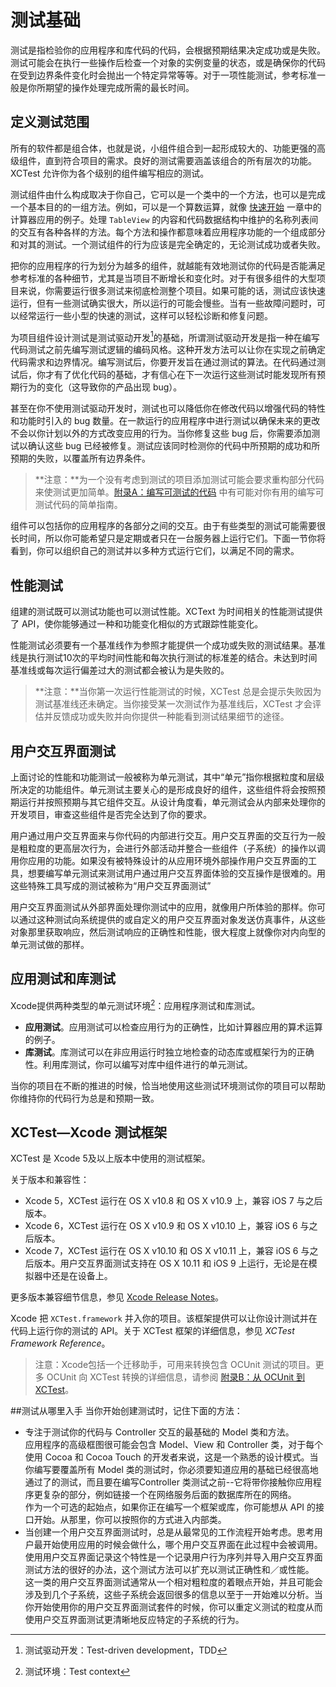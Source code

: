 # 测试基础
测试是指检验你的应用程序和库代码的代码，会根据预期结果决定成功或是失败。测试可能会在执行一些操作后检查一个对象的实例变量的状态，或是确保你的代码在受到边界条件变化时会抛出一个特定异常等等。对于一项性能测试，参考标准一般是你所期望的操作处理完成所需的最长时间。

## 定义测试范围
所有的软件都是组合体，也就是说，小组件组合到一起形成较大的、功能更强的高级组件，直到符合项目的需求。良好的测试需要涵盖该组合的所有层次的功能。XCTest 允许你为各个级别的组件编写相应的测试。

测试组件由什么构成取决于你自己，它可以是一个类中的一个方法，也可以是完成一个基本目的的一组方法。例如，可以是一个算数运算，就像 [快速开始](2-快速开始-QuickStart.md) 一章中的计算器应用的例子。处理 `TableView` 的内容和代码数据结构中维护的名称列表间的交互有各种各样的方法。每个方法和操作都意味着应用程序功能的一个组成部分和对其的测试。一个测试组件的行为应该是完全确定的，无论测试成功或者失败。

把你的应用程序的行为划分为越多的组件，就越能有效地测试你的代码是否能满足参考标准的各种细节，尤其是当项目不断增长和变化时。对于有很多组件的大型项目来说，你需要运行很多测试来彻底检测整个项目。如果可能的话，测试应该快速运行，但有一些测试确实很大，所以运行的可能会慢些。当有一些故障问题时，可以经常运行一些小型的快速的测试，这样可以轻松诊断和修复问题。

为项目组件设计测试是测试驱动开发[^1]的基础，所谓测试驱动开发是指一种在编写代码测试之前先编写测试逻辑的编码风格。这种开发方法可以让你在实现之前确定代码需求和边界情况。编写测试后，你要开发旨在通过测试的算法。在代码通过测试后，你才有了优化代码的基础，才有信心在下一次运行这些测试时能发现所有预期行为的变化（这导致你的产品出现 bug）。

甚至在你不使用测试驱动开发时，测试也可以降低你在修改代码以增强代码的特性和功能时引入的 bug 数量。在一款运行的应用程序中进行测试以确保未来的更改不会以你计划以外的方式改变应用的行为。当你修复这些 bug 后，你需要添加测试以确认这些 bug 已经被修复。测试应该同时检测你的代码中所预期的成功和所预期的失败，以覆盖所有边界条件。

> **注意：**为一个没有考虑到测试的项目添加测试可能会要求重构部分代码来使测试更加简单。[附录A：编写可测试的代码](A1-编写可测试的代码-WritingTestableCode.md) 中有可能对你有用的编写可测试代码的简单指南。

组件可以包括你的应用程序的各部分之间的交互。由于有些类型的测试可能需要很长时间，所以你可能希望只是定期或者只在一台服务器上运行它们。下面一节你将看到，你可以组织自己的测试并以多种方式运行它们，以满足不同的需求。

## 性能测试
组建的测试既可以测试功能也可以测试性能。XCText 为时间相关的性能测试提供了 API，使你能够通过一种和功能变化相似的方式跟踪性能变化。

性能测试必须要有一个基准线作为参照才能提供一个成功或失败的测试结果。基准线是执行测试10次的平均时间性能和每次执行测试的标准差的结合。未达到时间基准线或每次运行偏差过大的测试都会被认为是失败的。

> **注意：**当你第一次运行性能测试的时候，XCTest 总是会提示失败因为测试基准线还未确定。当你接受某一次测试作为基准线后，XCTest 才会评估并反馈成功或失败并向你提供一种能看到测试结果细节的途径。

## 用户交互界面测试
上面讨论的性能和功能测试一般被称为单元测试，其中“单元”指你根据粒度和层级所决定的功能组件。单元测试主要关心的是形成良好的组件，这些组件将会按照预期运行并按照预期与其它组件交互。从设计角度看，单元测试会从内部来处理你的开发项目，审查这些组件是否完全达到了你的要求。

用户通过用户交互界面来与你代码的内部进行交互。用户交互界面的交互行为一般是粗粒度的更高层次行为，会进行外部活动并整合一些组件（子系统）的操作以调用你应用的功能。如果没有被特殊设计的从应用环境外部操作用户交互界面的工具，想要编写单元测试来测试用户通过用户交互界面体验的交互操作是很难的。用这些特殊工具写成的测试被称为“用户交互界面测试”

用户交互界面测试从外部界面处理你测试中的应用，就像用户所体验的那样。你可以通过这种测试向系统提供的或自定义的用户交互界面对象发送仿真事件，从这些对象那里获取响应，然后测试响应的正确性和性能，很大程度上就像你对内向型的单元测试做的那样。

## 应用测试和库测试
Xcode提供两种类型的单元测试环境[^2]：应用程序测试和库测试。

* **应用测试**。应用测试可以检查应用行为的正确性，比如计算器应用的算术运算的例子。
* **库测试**。库测试可以在非应用运行时独立地检查的动态库或框架行为的正确性。利用库测试，你可以编写对库中组件进行的单元测试。

当你的项目在不断的推进的时候，恰当地使用这些测试环境测试你的项目可以帮助你维持你的代码行为总是和预期一致。

## XCTest—Xcode 测试框架
XCTest 是 Xcode 5及以上版本中使用的测试框架。

关于版本和兼容性：

* Xcode 5，XCTest 运行在 OS X v10.8 和 OS X v10.9 上，兼容 iOS 7 与之后版本。
* Xcode 6，XCTest 运行在 OS X v10.9 和 OS X v10.10 上，兼容 iOS 6 与之后版本。
* Xcode 7，XCTest 运行在 OS X v10.10 和 OS X v10.11 上，兼容 iOS 6 与之后版本。用户交互界面测试支持在 OS X 10.11 和 iOS 9 上运行，无论是在模拟器中还是在设备上。

更多版本兼容细节信息，参见 [Xcode Release Notes](https://developer.apple.com/library/ios/releasenotes/DeveloperTools/RN-Xcode/Chapters/Introduction.html#//apple_ref/doc/uid/TP40001051)。

Xcode 把 `XCTest.framework` 并入你的项目。该框架提供可以让你设计测试并在代码上运行你的测试的 API。关于 XCTest 框架的详细信息，参见 *XCTest Framework Reference*。

>注意：Xcode包括一个迁移助手，可用来转换包含 OCUnit 测试的项目。更多 OCUnit 向 XCTest 转换的详细信息，请参阅 [附录B：从 OCUnit 到 XCTest](A2-从OCUnit过渡到XCTest-TransitioningFromOCUnitToXCTest)。

##测试从哪里入手
当你开始创建测试时，记住下面的方法：

* 专注于测试你的代码与 Controller 交互的最基础的 Model 类和方法。  
应用程序的高级框图很可能会包含 Model、View 和 Controller 类，对于每个使用 Cocoa 和 Cocoa Touch 的开发者来说，这是一个熟悉的设计模式。当你编写要覆盖所有 Model 类的测试时，你必须要知道应用的基础已经很高地通过了的测试，而且要在编写Controller 类测试之前--它将带你接触你应用程序更复杂的部分，例如链接一个在网络服务后面的数据库所在的网络。  
作为一个可选的起始点，如果你正在编写一个框架或库，你可能想从 API 的接口开始。从那里，你可以按照你的方式进入内部类。
* 当创建一个用户交互界面测试时，总是从最常见的工作流程开始考虑。思考用户最开始使用应用的时候会做什么，哪个用户交互界面在此过程中会被调用。使用用户交互界面记录这个特性是一个记录用户行为序列并导入用户交互界面测试方法的很好的办法，这个测试方法可以扩充以测试正确性和／或性能。  
这一类的用户交互界面测试通常从一个相对粗粒度的着眼点开始，并且可能会涉及到几个子系统，这些子系统会返回很多的信息以至于一开始难以分析。当你开始使用你的用户交互界面测试套件的时候，你可以重定义测试的粒度从而使用户交互界面测试更清晰地反应特定的子系统的行为。

[^1]: 测试驱动开发：Test-driven development，TDD
[^2]: 测试环境：Test context
